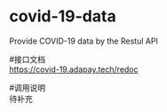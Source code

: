 # covid-19-data
Provide COVID-19 data by the Restul API

#接口文档  
https://covid-19.adapay.tech/redoc

#调用说明  
待补充
